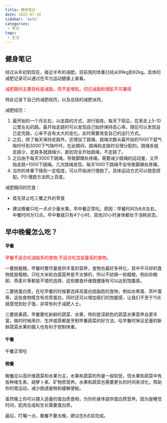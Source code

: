 ```yaml
---
title: 健身笔记
date: 2022-07-18
sidebar: 'auto'
categories: 
 - 笔记
tags:
 - 生活
---
```


##  健身笔记

经过从年初到现在，接近半年的减肥。目前我的体重已经从99kg到82kg。具体的减肥记录可以通过在华为运动健康上查看。

<font color="red">减肥期间主要目标是减脂，而不是增肌。切记减脂和增肌不可兼得</font>

特此记录下自己的减肥经历，以及总结的减肥诀窍。

减肥经历：
1. 最开始的一个月左右，以走路的方式，进行锻炼。每天下班后，在家走上5-10公里左右的路。最开始走路时可以发现自己始终保持高心率。随后可以发现自己走完路，心率不会有太大的变化。此时需要改变自己的运行方式。
2. 之后，除了每天保持走路外，还增加了跳绳。跳绳次数从最开始的1000下就气喘吁吁到3000下气喘吁吁。在此期间，跳绳和走路时合理分配的。跳绳多就走路少，走路多就跳绳少。直到完全开始跳绳，不走路了。
3. 之后由于每天3000下跳绳，导致脚踝处疼痛。需要减少跳绳的运动量，又开始走路+1000下跳绳。几次跳绳发现，每天1000下跳绳不会导致脚踝处疼痛。
4. 当你的体重下降到一定程度，可以开始进行慢跑了。具体运动方式可以随意搭配。PS:慢跑方法网上百度。


减肥期间的饮食：
* 首先禁止吃三餐之外的零食

* 建议晚餐只吃一点点少量水果。早中餐正常吃。原因：早餐时间为8点左右，中餐时间为12点。早中餐就只有4个小时，其他20小时身体都处于消耗状态。


## 早中晚餐怎么吃？

#### 早餐

<font color="red">早餐不适合吃油脂多的食物,不适合吃含盐量高的食物。</font>

一要挑粗粮，早餐时要尽量提供丰富的营养，食物也最好多样化，其中不可却的食物就是粗粮。只吃大米和白面营养是不太够的，所以不妨换一些粗粮，例如杂粮粥、燕麦片等都是不错的选择，这些膳食纤维既健康有可以达到饱腹感。

二要挑蛋白质，在吃早餐的时候要选择高蛋白低脂肪的食物，例如水煮蛋、茶叶蛋等，这些食物既含有优质蛋白，同时还可以增加我们的饱腹感，让我们不至于11点就感觉到肚子饿，非常有利于减肥人士。

三要挑果蔬，早餐要吃新鲜的蔬菜、水果，特别是深颜色的蔬菜水果营养会更丰富。做的时候用炒、生拌或蒸都是烹制早餐蔬菜的好方法。吃早餐时保证足量的新鲜蔬菜水果的摄入也有利于控制体重。

#### 午餐

午餐正常吃

#### 晚餐

晚餐应以高纤维蔬菜和水果为主，水果和蔬菜的热量一般较低，但水果和蔬菜中有各种维生素、胡萝卜素、矿物质营养。水果和蔬菜也需要更长的时间来消化，帮助你的胃运动，减少肠道废物和缓解便秘。

虽然晚上你可以摄入适量的蛋白质食物，为你的身体提供蛋白质营养。因为是睡觉时间，肌肉合成和生长需要蛋白质。

最后，叮嘱一点，晚餐不要太晚，建议在8点前完成。